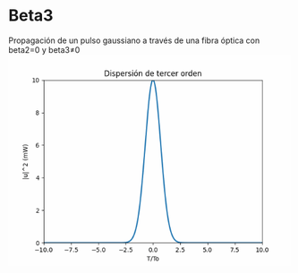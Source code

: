 # Beta3
Propagación de un pulso gaussiano a través de una fibra óptica con beta2=0 y beta3≠0
![](Anim_beta3.gif)

